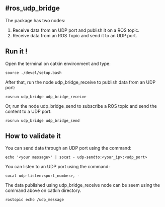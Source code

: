 #ros_udp_bridge
----------------------------
The package has two nodes:
1) Receive data from an UDP port and publish it on a ROS topic.
2) Receive data from an ROS Topic and send it to an UDP port.

Run it !
------------------------------
Open the terminal on catkin environment and type:
```
source ./devel/setup.bash
```
After that, run the node udp_bridge_receive to publish data from an UDP port:
```
rosrun udp_bridge udp_bridge_receive
```
Or, run the node udp_bridge_send to subscribe a ROS topic and send the content to a UDP port.
```
rosrun udp_bridge udp_bridge_send
```

How to validate it
------------------------

You can send data through an UDP port using the command:
```
echo '<your message>' | socat - udp-sendto:<your_ip>:<udp_port>
```
You can listen to an UDP port using the command:

```
socat udp-listen:<port_number>, -
```
The data published using udp_bridge_receive node can be seem using the command above on catkin directory.
```
rostopic echo /udp_message
```
